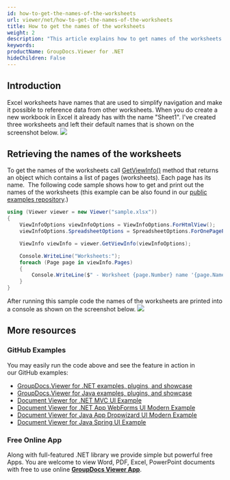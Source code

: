 ```yaml
---
id: how-to-get-the-names-of-the-worksheets
url: viewer/net/how-to-get-the-names-of-the-worksheets
title: How to get the names of the worksheets
weight: 2
description: "This article explains how to get names of the worksheets from Excel files with GroupDocs.Viewer within your .NET applications."
keywords: 
productName: GroupDocs.Viewer for .NET
hideChildren: False
---
```

## Introduction

Excel worksheets have names that are used to simplify navigation and make it possible to reference data from other worksheets. When you do create a new workbook in Excel it already has with the name "Sheet1".
I've created three worksheets and left their default names that is shown on the screenshot below.
![](viewer/net/images/how-to-get-the-names-of-the-worksheets.png)

## Retrieving the names of the worksheets

To get the names of the worksheets call [GetViewInfo()](https://apireference.groupdocs.com/viewer/net/groupdocs.viewer/viewer/methods/getviewinfo) method that returns an object which contains a list of pages (worksheets). Each page has its name. 
The following code sample shows how to get and print out the names of the worksheets (this example can be also found in our [public examples repository](https://github.com/groupdocs-viewer/GroupDocs.Viewer-for-.NET/blob/master/Examples/GroupDocs.Viewer.Examples.CSharp/AdvancedUsage/Rendering/RenderingOptionsByDocumentType/RenderingSpreadsheets/GetWorksheetsNames.cs).)

```csharp
using (Viewer viewer = new Viewer("sample.xlsx"))
{
    ViewInfoOptions viewInfoOptions = ViewInfoOptions.ForHtmlView();
    viewInfoOptions.SpreadsheetOptions = SpreadsheetOptions.ForOnePagePerSheet();

    ViewInfo viewInfo = viewer.GetViewInfo(viewInfoOptions);

    Console.WriteLine("Worksheets:");
    foreach (Page page in viewInfo.Pages)
    {
        Console.WriteLine($" - Worksheet {page.Number} name '{page.Name}'");
    }
}       
```  
  
  
    
After running this sample code the names of the worksheets are printed into a console as shown on the screenshot below.
![](viewer/net/images/how-to-get-the-names-of-the-worksheets_1.png)

## More resources
### GitHub Examples
You may easily run the code above and see the feature in action in our GitHub examples:
*   [GroupDocs.Viewer for .NET examples, plugins, and showcase](https://github.com/groupdocs-viewer/GroupDocs.Viewer-for-.NET)    
*   [GroupDocs.Viewer for Java examples, plugins, and showcase](https://github.com/groupdocs-viewer/GroupDocs.Viewer-for-Java)
*   [Document Viewer for .NET MVC UI Example](https://github.com/groupdocs-viewer/GroupDocs.Viewer-for-.NET-MVC)   
*   [Document Viewer for .NET App WebForms UI Modern Example](https://github.com/groupdocs-viewer/GroupDocs.Viewer-for-.NET-WebForms)    
*   [Document Viewer for Java App Dropwizard UI Modern Example](https://github.com/groupdocs-viewer/GroupDocs.Viewer-for-Java-Dropwizard)    
*   [Document Viewer for Java Spring UI Example](https://github.com/groupdocs-viewer/GroupDocs.Viewer-for-Java-Spring)    

### Free Online App
Along with full-featured .NET library we provide simple but powerful free Apps.
You are welcome to view Word, PDF, Excel, PowerPoint documents with free to use online **[GroupDocs Viewer App](https://products.groupdocs.app/viewer)**.
